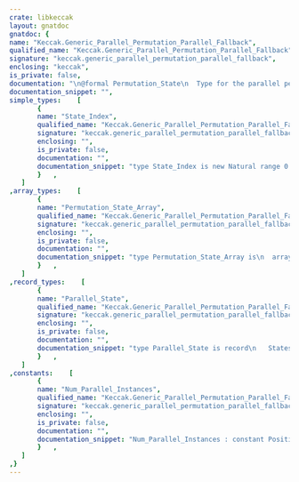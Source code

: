 ```yaml
---
crate: libkeccak
layout: gnatdoc
gnatdoc: {
name: "Keccak.Generic_Parallel_Permutation_Parallel_Fallback",
qualified_name: "Keccak.Generic_Parallel_Permutation_Parallel_Fallback",
signature: "keccak.generic_parallel_permutation_parallel_fallback",
enclosing: "keccak",
is_private: false,
documentation: "\n@formal Permutation_State\n  Type for the parallel permutation state (e.g. Keccak-f[1600]ï¿½2).\n@formal Base_Parallelism\n  The number of parallel instances for the @Permutation_Type@.\n  \n  For example, if Permutation_State is the state for Keccak-f[1600]ï¿½4\n  then set Base_Parallelism to 4.\n@formal Parallel_Factor\n  Multiply the Base_Parallelism by this number.\n  \n  The overall number of parallel instances will be:\n     Base_Parallelism * Parallel_Factor.\n  \n  For example, if this package is instantiated with Keccak-f[1600]ï¿½4\n  and Parallel_Factor = 2, then this package will use 2x Keccak-f[1600]ï¿½4\n  to produce an overall Keccak-f[1600]ï¿½8 parallel permutation.\n@formal Init\n  Initializes the Permutation_State to all zeroes.\n@formal XOR_Bits_Into_State_Separate\n  XOR bits into each parallel state.\n@formal XOR_Bits_Into_State_All\n@formal Extract_Bytes\n  Extract bytes from each parallel state.\n@formal State_Size_Bits",
documentation_snippet: "",
simple_types:    [
       {
       name: "State_Index",
       qualified_name: "Keccak.Generic_Parallel_Permutation_Parallel_Fallback.State_Index",
       signature: "keccak.generic_parallel_permutation_parallel_fallback.state_index",
       enclosing: "",
       is_private: false,
       documentation: "",
       documentation_snippet: "type State_Index is new Natural range 0 .. Num_Parallel_Instances - 1;",
       }   ,
   ]
,array_types:    [
       {
       name: "Permutation_State_Array",
       qualified_name: "Keccak.Generic_Parallel_Permutation_Parallel_Fallback.Permutation_State_Array",
       signature: "keccak.generic_parallel_permutation_parallel_fallback.permutation_state_array",
       enclosing: "",
       is_private: false,
       documentation: "",
       documentation_snippet: "type Permutation_State_Array is\n  array (0 .. Parallel_Factor - 1)\n  of Permutation_State;",
       }   ,
   ]
,record_types:    [
       {
       name: "Parallel_State",
       qualified_name: "Keccak.Generic_Parallel_Permutation_Parallel_Fallback.Parallel_State",
       signature: "keccak.generic_parallel_permutation_parallel_fallback.parallel_state",
       enclosing: "",
       is_private: false,
       documentation: "",
       documentation_snippet: "type Parallel_State is record\n   States : Permutation_State_Array;\nend record;",
       }   ,
   ]
,constants:    [
       {
       name: "Num_Parallel_Instances",
       qualified_name: "Keccak.Generic_Parallel_Permutation_Parallel_Fallback.Num_Parallel_Instances",
       signature: "keccak.generic_parallel_permutation_parallel_fallback.num_parallel_instances",
       enclosing: "",
       is_private: false,
       documentation: "",
       documentation_snippet: "Num_Parallel_Instances : constant Positive := Base_Parallelism * Parallel_Factor;",
       }   ,
   ]
,}
---
```


